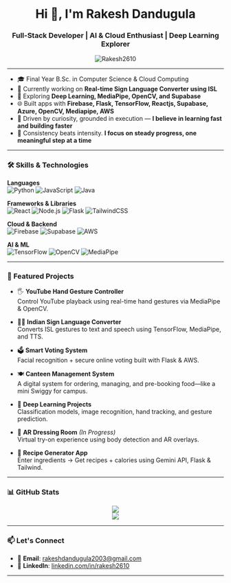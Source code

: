 <h1 align="center">Hi 👋, I'm Rakesh Dandugula</h1>
<h3 align="center">Full-Stack Developer | AI & Cloud Enthusiast | Deep Learning Explorer</h3>

<p align="center">
  <img src="https://komarev.com/ghpvc/?username=Rakesh2610&label=Profile%20views&color=0e75b6&style=flat" alt="Rakesh2610" />
</p>

---

- 🎓 Final Year B.Sc. in Computer Science & Cloud Computing
- 🔭 Currently working on **Real-time Sign Language Converter using ISL**
- 🧠 Exploring **Deep Learning, MediaPipe, OpenCV, and Supabase**
- 🌐 Built apps with **Firebase, Flask, TensorFlow, Reactjs, Supabase, Azure, OpenCV, Mediapipe, AWS**
- 🧩 Driven by curiosity, grounded in execution — **I believe in learning fast and building faster**
- 🏁 Consistency beats intensity. **I focus on steady progress, one meaningful step at a time**

---

### 🛠️ Skills & Technologies

**Languages**  
![Python](https://img.shields.io/badge/Python-3776AB?style=flat-square&logo=python&logoColor=white)
![JavaScript](https://img.shields.io/badge/JavaScript-F7DF1E?style=flat-square&logo=javascript&logoColor=black)
![Java](https://img.shields.io/badge/Java-007396?style=flat-square&logo=java&logoColor=white)

**Frameworks & Libraries**  
![React](https://img.shields.io/badge/React-20232A?style=flat-square&logo=react&logoColor=61DAFB)
![Node.js](https://img.shields.io/badge/Node.js-339933?style=flat-square&logo=node-dot-js&logoColor=white)
![Flask](https://img.shields.io/badge/Flask-000000?style=flat-square&logo=flask&logoColor=white)
![TailwindCSS](https://img.shields.io/badge/TailwindCSS-38B2AC?style=flat-square&logo=tailwind-css&logoColor=white)

**Cloud & Backend**  
![Firebase](https://img.shields.io/badge/Firebase-ffca28?style=flat-square&logo=firebase&logoColor=black)
![Supabase](https://img.shields.io/badge/Supabase-3ECF8E?style=flat-square&logo=supabase&logoColor=black)
![AWS](https://img.shields.io/badge/AWS-232F3E?style=flat-square&logo=amazon-aws&logoColor=white)

**AI & ML**  
![TensorFlow](https://img.shields.io/badge/TensorFlow-FF6F00?style=flat-square&logo=tensorflow&logoColor=white)
![OpenCV](https://img.shields.io/badge/OpenCV-5C3EE8?style=flat-square&logo=opencv&logoColor=white)
![MediaPipe](https://img.shields.io/badge/MediaPipe-F44A3F?style=flat-square&logoColor=white)

---

### 🚀 Featured Projects

- 🖐️ **YouTube Hand Gesture Controller**  
  Control YouTube playback using real-time hand gestures via MediaPipe & OpenCV.

- 🧏‍♂️ **Indian Sign Language Converter**  
  Converts ISL gestures to text and speech using TensorFlow, MediaPipe, and TTS.

- 🗳️ **Smart Voting System**  
  Facial recognition + secure online voting built with Flask & AWS.

- 🍽️ **Canteen Management System**  
  A digital system for ordering, managing, and pre-booking food—like a mini Swiggy for campus.

- 🧠 **Deep Learning Projects**  
  Classification models, image recognition, hand tracking, and gesture prediction.

- 👕 **AR Dressing Room** *(In Progress)*  
  Virtual try-on experience using body detection and AR overlays.

- 🥘 **Recipe Generator App**  
  Enter ingredients → Get recipes + calories using Gemini API, Flask & Tailwind.

---

### 📊 GitHub Stats

<p align="center">
  <img src="https://github-readme-stats.vercel.app/api?username=Rakesh2610&show_icons=true&theme=tokyonight" />
  <br />
  <img src="https://github-readme-streak-stats.herokuapp.com/?user=Rakesh2610&theme=tokyonight" />
</p>

---

### 📫 Let's Connect

- 📧 **Email**: rakeshdandugula2003@gmail.com  
- 🔗 **LinkedIn**: [linkedin.com/in/rakesh2610](https://linkedin.com/in/rakesh2610)

---
